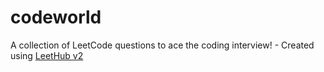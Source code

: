 # codeworld
A collection of LeetCode questions to ace the coding interview! - Created using [LeetHub v2](https://github.com/arunbhardwaj/LeetHub-2.0)
